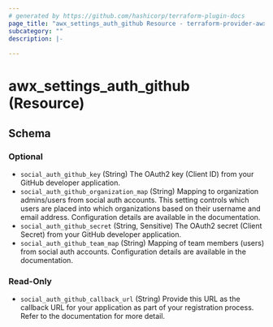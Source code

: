 ```yaml
---
# generated by https://github.com/hashicorp/terraform-plugin-docs
page_title: "awx_settings_auth_github Resource - terraform-provider-awx"
subcategory: ""
description: |-
  
---
```


# awx_settings_auth_github (Resource)





<!-- schema generated by tfplugindocs -->
## Schema

### Optional

- `social_auth_github_key` (String) The OAuth2 key (Client ID) from your GitHub developer application.
- `social_auth_github_organization_map` (String) Mapping to organization admins/users from social auth accounts. This setting
controls which users are placed into which organizations based on their
username and email address. Configuration details are available in the
documentation.
- `social_auth_github_secret` (String, Sensitive) The OAuth2 secret (Client Secret) from your GitHub developer application.
- `social_auth_github_team_map` (String) Mapping of team members (users) from social auth accounts. Configuration
details are available in the documentation.

### Read-Only

- `social_auth_github_callback_url` (String) Provide this URL as the callback URL for your application as part of your registration process. Refer to the documentation for more detail.
